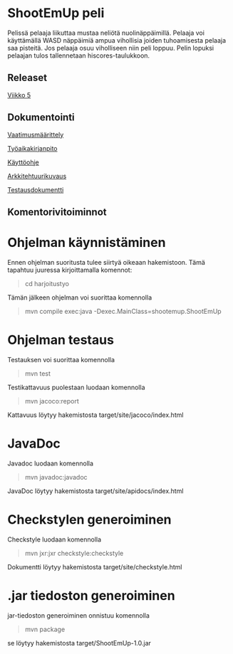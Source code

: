 # ShootEmUp peli
Pelissä pelaaja liikuttaa mustaa neliötä nuolinäppäimillä. Pelaaja voi käyttämällä WASD näppäimiä ampua vihollisia  joiden tuhoamisesta pelaaja saa pisteitä. Jos pelaaja osuu viholliseen niin peli loppuu. Pelin lopuksi pelaajan tulos tallennetaan hiscores-taulukkoon. 

## Releaset
[Viikko 5](https://github.com/jupste/otm-harjoitustyo/releases/tag/viikko5)

## Dokumentointi

[Vaatimusmäärittely](https://github.com/jupste/otm-harjoitustyo/blob/master/dokumentointi/vaatimusmaarittely.md)

[Työaikakirjanpito](https://github.com/jupste/otm-harjoitustyo/blob/master/dokumentointi/tyoaika.md)

[Käyttöohje](https://github.com/jupste/otm-harjoitustyo/blob/master/dokumentointi/kayttoohje.md)

[Arkkitehtuurikuvaus](https://github.com/jupste/otm-harjoitustyo/blob/master/dokumentointi/arkkitehtuurikuvaus.md)

[Testausdokumentti](https://github.com/jupste/otm-harjoitustyo/blob/master/dokumentointi/testausdokumentti.md)

## Komentorivitoiminnot

# Ohjelman käynnistäminen
Ennen ohjelman suoritusta tulee siirtyä oikeaan hakemistoon. Tämä tapahtuu juuressa kirjoittamalla komennot:
> cd harjoitustyo


Tämän jälkeen ohjelman voi suorittaa komennolla 
> mvn compile exec:java -Dexec.MainClass=shootemup.ShootEmUp

# Ohjelman testaus

Testauksen voi suorittaa komennolla
> mvn test

Testikattavuus puolestaan luodaan komennolla
> mvn jacoco:report

Kattavuus löytyy hakemistosta target/site/jacoco/index.html

# JavaDoc
Javadoc luodaan komennolla 
> mvn javadoc:javadoc

JavaDoc löytyy hakemistosta target/site/apidocs/index.html

# Checkstylen generoiminen

Checkstyle luodaan komennolla 
> mvn jxr:jxr checkstyle:checkstyle

Dokumentti löytyy hakemistosta target/site/checkstyle.html

# .jar tiedoston generoiminen

jar-tiedoston generoiminen onnistuu komennolla
> mvn package

se löytyy hakemistosta target/ShootEmUp-1.0.jar